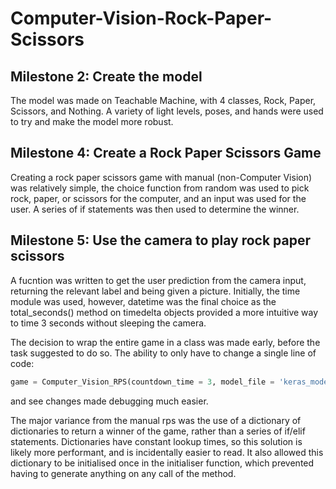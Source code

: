 # Computer-Vision-Rock-Paper-Scissors

## Milestone 2: Create the model

The model was made on Teachable Machine, with 4 classes, Rock, Paper, Scissors, and Nothing. A variety of light levels, poses,
and hands were used to try and make the model more robust.

## Milestone 4: Create a Rock Paper Scissors Game 

Creating a rock paper scissors game with manual (non-Computer Vision) was relatively simple, the choice function from random was
used to pick rock, paper, or scissors for the computer, and an input was used for the user. A series of if statements was then used
to determine the winner.

## Milestone 5: Use the camera to play rock paper scissors

A fucntion was written to get the user prediction from the camera input, returning the relevant label and being given a picture. Initially, the 
time module was used, however, datetime was the final choice as the total_seconds() method on timedelta objects provided a more intuitive way to time
3 seconds without sleeping the camera.

The decision to wrap the entire game in a class was made early, before the task suggested to do so. The ability to only have to change a single line of code:
```python
game = Computer_Vision_RPS(countdown_time = 3, model_file = 'keras_model.h5', labels_file = 'labels.txt', num_wins = 3)
```
and see changes made debugging much easier.

The major variance from the manual rps was the use of a dictionary of dictionaries to return a winner of the game, rather than a series of if/elif statements.
Dictionaries have constant lookup times, so this solution is likely more performant, and is incidentally easier to read. It also allowed this dictionary to be initialised once in the initialiser function, which prevented having to generate anything on any call of the method. 
